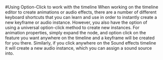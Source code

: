 #Using Option-Click to work with the timeline
When working on the timeline editor to create animations or audio effects, there are a number of different keyboard shortcuts that you can learn and use in order to instantly create a new keyframe or audio instance.  However, you also have the option of using a universal option-click method to create new instances.  For animation properties, simply expand the node, and option click on the feature you want anywhere on the timeline and a keyframe will be created for you there.  Similarly, if you click anywhere on the Sound effects timeline it will create a new audio instance, which you can assign a sound source into.